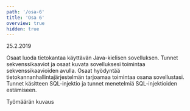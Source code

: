 ```yaml
---
path: '/osa-6'
title: 'Osa 6'
overview: true
hidden: true
---
```


<deadline>25.2.2019</deadline>


Osaat luoda tietokantaa käyttävän Java-kielisen sovelluksen. Tunnet sekvenssikaaviot ja osaat kuvata sovelluksesi toimintaa sekvenssikaavioiden avulla. Osaat hyödyntää tietokannanhallintajärjestelmän tarjoamaa toimintaa osana sovellustasi. Tunnet käsitteen SQL-injektio ja tunnet menetelmiä SQL-injektioiden estämiseen.


<please-login></please-login>

<pages-in-this-section></pages-in-this-section>

Työmäärän kuvaus

<exercises-in-this-section></exercises-in-this-section>
